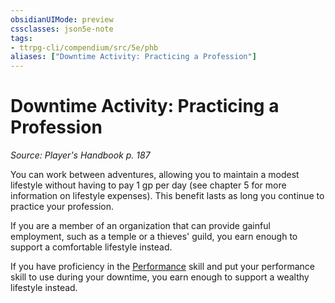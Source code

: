 ```yaml
---
obsidianUIMode: preview
cssclasses: json5e-note
tags:
- ttrpg-cli/compendium/src/5e/phb
aliases: ["Downtime Activity: Practicing a Profession"]
---
```

# Downtime Activity: Practicing a Profession
*Source: Player's Handbook p. 187* 

You can work between adventures, allowing you to maintain a modest lifestyle without having to pay 1 gp per day (see chapter 5 for more information on lifestyle expenses). This benefit lasts as long you continue to practice your profession.

If you are a member of an organization that can provide gainful employment, such as a temple or a thieves' guild, you earn enough to support a comfortable lifestyle instead.

If you have proficiency in the [Performance](/CLI/skills.md#Performance) skill and put your performance skill to use during your downtime, you earn enough to support a wealthy lifestyle instead.